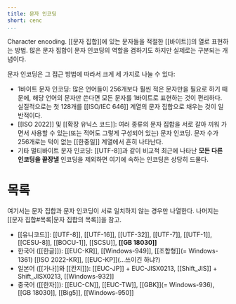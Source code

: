```yaml
---
title: 문자 인코딩
short: cenc
...
```


Character encoding. [[문자 집합]]에 있는 문자들을 적절한 [[바이트]]의 열로 표현하는 방법. 많은 문자 집합이 문자 인코딩의 역할을 겸하기도 하지만 실제로는 구분되는 개념이다.

문자 인코딩은 그 접근 방법에 따라서 크게 세 가지로 나눌 수 있다:

* 1바이트 문자 인코딩: 많은 언어들이 256개보다 훨씬 적은 문자만을 필요로 하기 때문에, 해당 언어의 문자만 쓴다면 모든 문자를 1바이트로 표현하는 것이 편리하다. 실질적으로는 첫 128개를 [[ISO/IEC 646]] 계열의 문자 집합으로 채우는 것이 일반적이다.
* [[ISO 2022]] 및 [[확장 유닉스 코드]]: 여러 종류의 문자 집합을 서로 갈아 끼워 가면서 사용할 수 있는(또는 적어도 그렇게 구성되어 있는) 문자 인코딩. 문자 수가 256개로는 턱이 없는 [[한중일]] 계열에서 흔히 나타난다.
* 기타 멀티바이트 문자 인코딩: [[UTF-8]]과 같이 비교적 최근에 나타난 **모든 다른 인코딩을 끝장낼** 인코딩을 제외하면 여기에 속하는 인코딩은 상당히 드물다.

# 목록

여기서는 문자 집합과 문자 인코딩이 서로 일치하지 않는 경우만 나열한다. 나머지는 [[문자 집합#목록|문자 집합의 목록]]을 참고.

* [[유니코드]]: [[UTF-8]], [[UTF-16]], [[UTF-32]], [[UTF-7]], [[UTF-1]], [[CESU-8]], [[BOCU-1]], [[SCSU]], **[[GB 18030]]**
* 한국어 ([[한글]]): [[EUC-KR]], [[Windows-949]], [[조합형]]\(= Windows-1361) [[ISO 2022-KR]], [[EUC-KP]]\(...쓰이긴 하냐?)
* 일본어 ([[가나]]와 [[칸지]]): [[EUC-JP]] + EUC-JISX0213, [[Shift_JIS]] + Shift_JISX0213, [[Windows-932]]
* 중국어 ([[한자]]): [[EUC-CN]], [[EUC-TW]], [[GBK]]\(= Windows-936), [[GB 18030]], [[Big5]], [[Windows-950]]

